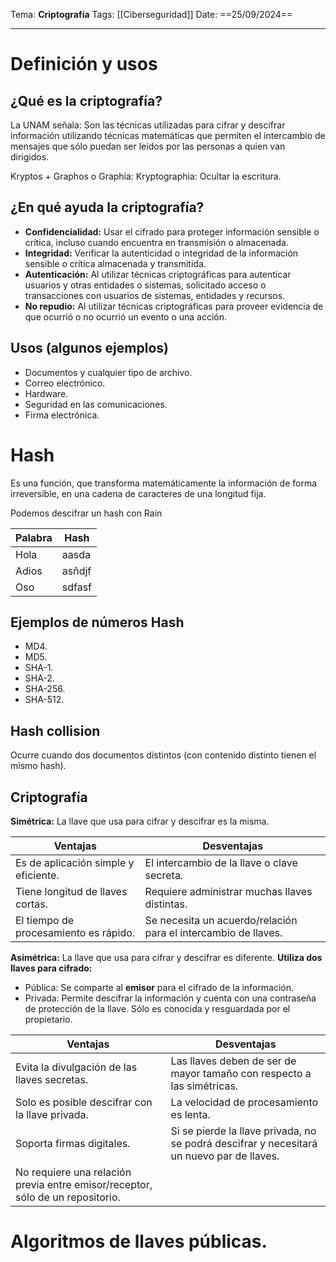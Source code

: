 Tema: **Criptografía**
Tags: [[Ciberseguridad]]
Date: ==25/09/2024==

---
# Definición y usos
## ¿Qué es la criptografía?
La UNAM señala: Son las técnicas utilizadas para cifrar y descifrar información utilizando técnicas matemáticas que permiten el intercambio de mensajes que sólo puedan ser leídos por las personas a quien van dirigidos.

Kryptos + Graphos o Graphia: Kryptographia: Ocultar la escritura.

## ¿En qué ayuda la criptografía?
- **Confidencialidad:** Usar el cifrado para proteger información sensible o crítica, incluso cuando encuentra en transmisión o almacenada.
- **Integridad:** Verificar la autenticidad o integridad de la información sensible o crítica almacenada y transmitida.
- **Autenticación:** Al utilizar técnicas criptográficas para autenticar usuarios y otras entidades o sistemas, solicitado acceso o transacciones con usuarios de sistemas, entidades y recursos.
- **No repudio:** Al utilizar técnicas criptográficas para proveer evidencia de que ocurrió o no ocurrió un evento o una acción.
## Usos (algunos ejemplos)
- Documentos y cualquier tipo de archivo.
- Correo electrónico.
- Hardware.
- Seguridad en las comunicaciones.
- Firma electrónica.

# Hash
Es una función, que transforma matemáticamente la información de forma irreversible, en una cadena de caracteres de una longitud fija.

Podemos descifrar un hash con Rain

| Palabra | Hash   |
| ------- | ------ |
| Hola    | aasda  |
| Adios   | asñdjf |
| Oso     | sdfasf |
## Ejemplos de números Hash
- MD4.
- MD5.
- SHA-1.
- SHA-2.
- SHA-256.
- SHA-512.
## Hash collision
Ocurre cuando dos documentos distintos (con contenido distinto tienen el mismo hash).

## Criptografía
**Simétrica:** La llave que usa para cifrar y descifrar es la misma.

| Ventajas                              | Desventajas                                                    |
| ------------------------------------- | -------------------------------------------------------------- |
| Es de aplicación simple y eficiente.  | El intercambio de la llave o clave secreta.                    |
| Tiene longitud de llaves cortas.      | Requiere administrar muchas llaves distintas.                  |
| El tiempo de procesamiento es rápido. | Se necesita un acuerdo/relación para el intercambio de llaves. |

**Asimétrica:** La llave que usa para cifrar y descifrar es diferente.
**Utiliza dos llaves para cifrado:**
- Pública: Se comparte al **emisor** para el cifrado de la información.
- Privada: Permite descifrar la información y cuenta con una contraseña de protección de la llave. Sólo es conocida y resguardada por el propietario.

| Ventajas                                                                       | Desventajas                                                                               |
| ------------------------------------------------------------------------------ | ----------------------------------------------------------------------------------------- |
| Evita la divulgación de las llaves secretas.                                   | Las llaves deben de ser de mayor tamaño con respecto a las simétricas.                    |
| Solo es posible descifrar con la llave privada.                                | La velocidad de procesamiento es lenta.                                                   |
| Soporta firmas digitales.                                                      | Si se pierde la llave privada, no se podrá descifrar y necesitará un nuevo par de llaves. |
| No requiere una relación previa entre emisor/receptor, sólo de un repositorio. |                                                                                           |

# Algoritmos de llaves públicas.
